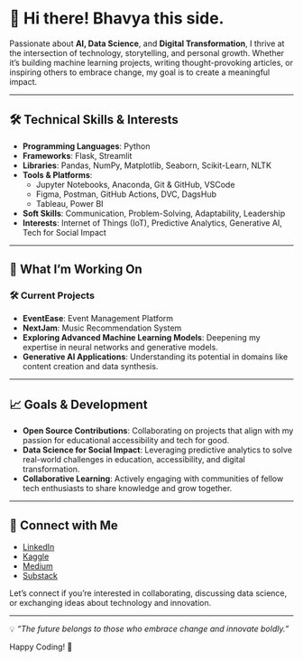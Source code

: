 # 👋 Hi there! Bhavya this side.

Passionate about **AI, Data Science**, and **Digital Transformation**, I thrive at the intersection of technology, storytelling, and personal growth. Whether it’s building machine learning projects, writing thought-provoking articles, or inspiring others to embrace change, my goal is to create a meaningful impact.

---

## 🛠️ Technical Skills & Interests
- **Programming Languages**: Python
- **Frameworks**: Flask, Streamlit
- **Libraries**: Pandas, NumPy, Matplotlib, Seaborn, Scikit-Learn, NLTK  
- **Tools & Platforms**:  
  - Jupyter Notebooks, Anaconda, Git & GitHub, VSCode  
  - Figma, Postman, GitHub Actions, DVC, DagsHub  
  - Tableau, Power BI  
- **Soft Skills**: Communication, Problem-Solving, Adaptability, Leadership  
- **Interests**: Internet of Things (IoT), Predictive Analytics, Generative AI, Tech for Social Impact  

---

## 🌱 What I’m Working On
### 🛠️ **Current Projects**  
- **EventEase**: Event Management Platform  
- **NextJam**: Music Recommendation System  
- **Exploring Advanced Machine Learning Models**: Deepening my expertise in neural networks and generative models.  
- **Generative AI Applications**: Understanding its potential in domains like content creation and data synthesis.  

---

## 📈 Goals & Development
- **Open Source Contributions**: Collaborating on projects that align with my passion for educational accessibility and tech for good.  
- **Data Science for Social Impact**: Leveraging predictive analytics to solve real-world challenges in education, accessibility, and digital transformation.  
- **Collaborative Learning**: Actively engaging with communities of fellow tech enthusiasts to share knowledge and grow together.

---

## 🤝 Connect with Me
- [LinkedIn](https://www.linkedin.com/in/bhavya-jha-52461b250/)  
- [Kaggle](https://www.kaggle.com/bhavyajha04)  
- [Medium](https://medium.com/@bhavyajha1404)  
- [Substack](https://substack.com/@04bhavyaa)  

Let’s connect if you’re interested in collaborating, discussing data science, or exchanging ideas about technology and innovation.

---

💡 *“The future belongs to those who embrace change and innovate boldly.”*  

Happy Coding! 🚀
